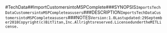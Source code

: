 #TechData##ImportCustomersintoMSPComplete###SYNOPSIS```ImportsTechDataCustomersintoMSPCompleteasusers```###DESCRIPTION```ImportsTechDataCustomersintoMSPCompleteasusers```###NOTES```Version:1.0Lastupdated:29September2018Copyright(c)BitTitan,Inc.Allrightsreserved.LicensedundertheMITLicense.```
